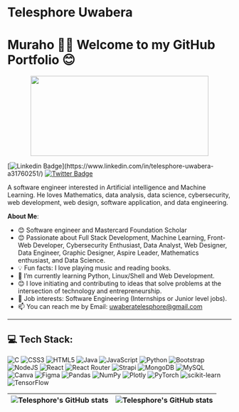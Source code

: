 # Telesphore Uwabera

# Muraho 👋🏾 Welcome to my GitHub Portfolio 😊

<div align="center">
<img align="center" src="https://media2.giphy.com/media/qgQUggAC3Pfv687qPC/giphy.gif" width="400" height="180" />

</div>

[![Linkedin Badge](https://img.shields.io/badge/-TelesphoreUwabera-blue?style=for-the-badge&logo=Linkedin&logoColor=white&link=[https://www.linkedin.com/in/telesphore-uwabera-a31760251/](https://www.linkedin.com/in/telesphore-uwabera-a31760251/))](https://www.linkedin.com/in/telesphore-uwabera-a31760251/) [![Twitter Badge](https://img.shields.io/badge/-@telesphoreuwa-1ca0f1?style=for-the-badge&logo=twitter&logoColor=white&link=https://twitter.com/telesphoreuwa)](https://twitter.com/telesphoreuwa)

A software engineer interested in Artificial intelligence and Machine Learning. He loves Mathematics, data analysis, data science, cybersecurity, web development, web design, software application, and data engineering.

**About Me**:

- 😊 Software engineer and Mastercard Foundation Scholar 
- 😊 Passionate about Full Stack Development, Machine Learning, Front-Web Developer, Cybersecurity Enthusiast, Data Analyst, Web Designer, Data Engineer, Graphic Designer, Aspire Leader, Mathematics enthusiast, and Data Science.
- 💡 Fun facts: I love playing music and reading books.
- 🌱 I’m currently learning Python, Linux/Shell and Web Development.
- 😊 I love initiating and contributing to ideas that solve problems at the intersection of technology and entrepreneurship.
- 💼 Job interests: Software Engineering (Internships or Junior level jobs).
- 📫 You can reach me by Email: uwaberatelesphore@gmail.com

---

## 💻 Tech Stack:
![C](https://img.shields.io/badge/c-%2300599C.svg?style=for-the-badge&logo=c&logoColor=white) ![CSS3](https://img.shields.io/badge/css3-%231572B6.svg?style=for-the-badge&logo=css3&logoColor=white) ![HTML5](https://img.shields.io/badge/html5-%23E34F26.svg?style=for-the-badge&logo=html5&logoColor=white) ![Java](https://img.shields.io/badge/java-%23ED8B00.svg?style=for-the-badge&logo=java&logoColor=white) ![JavaScript](https://img.shields.io/badge/javascript-%23323330.svg?style=for-the-badge&logo=javascript&logoColor=%23F7DF1E) ![Python](https://img.shields.io/badge/python-3670A0?style=for-the-badge&logo=python&logoColor=ffdd54) ![Bootstrap](https://img.shields.io/badge/bootstrap-%23563D7C.svg?style=for-the-badge&logo=bootstrap&logoColor=white) ![NodeJS](https://img.shields.io/badge/node.js-6DA55F?style=for-the-badge&logo=node.js&logoColor=white) ![React](https://img.shields.io/badge/react-%2320232a.svg?style=for-the-badge&logo=react&logoColor=%2361DAFB) ![React Router](https://img.shields.io/badge/React_Router-CA4245?style=for-the-badge&logo=react-router&logoColor=white) ![Strapi](https://img.shields.io/badge/strapi-%232E7EEA.svg?style=for-the-badge&logo=strapi&logoColor=white) ![MongoDB](https://img.shields.io/badge/MongoDB-%234ea94b.svg?style=for-the-badge&logo=mongodb&logoColor=white) ![MySQL](https://img.shields.io/badge/mysql-%2300f.svg?style=for-the-badge&logo=mysql&logoColor=white) ![Canva](https://img.shields.io/badge/Canva-%2300C4CC.svg?style=for-the-badge&logo=Canva&logoColor=white) 	![Figma](https://img.shields.io/badge/figma-%23F24E1E.svg?style=for-the-badge&logo=figma&logoColor=white) ![Pandas](https://img.shields.io/badge/pandas-%23150458.svg?style=for-the-badge&logo=pandas&logoColor=white) ![NumPy](https://img.shields.io/badge/numpy-%23013243.svg?style=for-the-badge&logo=numpy&logoColor=white) ![Plotly](https://img.shields.io/badge/Plotly-%233F4F75.svg?style=for-the-badge&logo=plotly&logoColor=white) ![PyTorch](https://img.shields.io/badge/PyTorch-%23EE4C2C.svg?style=for-the-badge&logo=PyTorch&logoColor=white) ![scikit-learn](https://img.shields.io/badge/scikit--learn-%23F7931E.svg?style=for-the-badge&logo=scikit-learn&logoColor=white) ![TensorFlow](https://img.shields.io/badge/TensorFlow-%23FF6F00.svg?style=for-the-badge&logo=TensorFlow&logoColor=white)

| <img align="center" src="https://github-readme-stats.vercel.app/api?username=Telesphore-Uwabera&show_icons=true&include_all_commits=true&hide_border=true" alt="Telesphore's GitHub stats" /> | <img align="center" src="https://github-readme-stats.vercel.app/api/top-langs/?username=Telesphore-Uwabera&langs_count=8&layout=compact&hide_border=true" alt="Telesphore's GitHub stats" /> |
| ------------- | ------------- |
